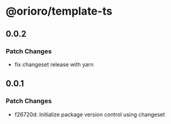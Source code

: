 # @orioro/template-ts

## 0.0.2

### Patch Changes

- fix changeset release with yarn

## 0.0.1

### Patch Changes

- f26720d: Initialize package version control using changeset

